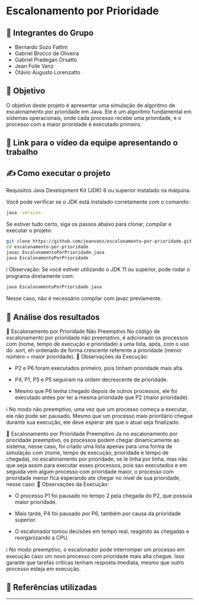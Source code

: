 # Escalonamento por Prioridade

## :bust_in_silhouette: Integrantes do Grupo
- Bernardo Sozo Fattini
- Gabriel Brocco de Oliveira
- Gabriel Pradegan Orsatto
- Jean Folle Vanz
- Otávio Augusto Lorenzatto

## :pushpin: Objetivo 
O objetivo deste projeto é apresentar uma simulação de algoritmo de escalonamento por prioridade em Java. Ele é um algoritmo fundamental em sistemas operacionais, onde cada processo recebe uma prioridade, e o processo com a maior prioridade é executado primeiro.

## 📼 Link para o vídeo da equipe apresentando o trabalho

## ✍️ Como executar o projeto

Requisitos
    Java Development Kit (JDK) 8 ou superior instalado na máquina.

Você pode verificar se o JDK está instalado corretamente com o comando:

```bash
java -version
```
Se estiver tudo certo, siga os passos abaixo para clonar, compilar e executar o projeto:

```bash
git clone https://github.com/jeanvanz/escalonamento-por-prioridade.git
cd escalonamento-por-prioridade
javac EscalonamentoPorPrioridade.java
java EscalonamentoPorPrioridade
```
ℹ️ Observação: Se você estiver utilizando o JDK 11 ou superior, pode rodar o programa diretamente com:
```bash
java EscalonamentoPorPrioridade.java
```
Nesse caso, não é necessário compilar com javac previamente.

## 📝 Análise dos resultados

📌 Escalonamento por Prioridade Não Preemptivo
No código de escalonamento por prioridade não preemptivo, é adicionado os processos com (nome, tempo de execução e prioridade) a uma lista, após, com o uso do .sort, eh ordenado de forma crescente referente a prioridade (menor número = maior prioridade).
🧠 Observações da Execução:
- P2 e P6 foram executados primeiro, pois tinham prioridade mais alta.

- P4, P1, P3 e P5 seguiram na ordem decrescente de prioridade.

- Mesmo que P6 tenha chegado depois de outros processos, ele foi executado antes por ter a mesma prioridade que P2 (maior prioridade).

ℹ️ No modo não preemptivo, uma vez que um processo começa a executar, ele não pode ser pausado. Mesmo que um processo mais prioritário chegue durante sua execução, ele deve esperar até que o atual seja finalizado.

📌 Escalonamento por Prioridade Preemptivo 
Ja no escalonamento por prioridade preemptivo, os processos podem chegar dinamicamente ao sistema, nesse caso, foi criado uma lista apenas para uma forma de simulação com (nome, tempo de execução, prioridade e tempo de chegada), no escalonamento por prioridade, se le linha por linha, mas não que seja assim para executar esses processos, pois sao executados e em seguida vem algum processo com prioridade maior, o processo com prioridade menor fica esperando ate chegar no nível de sua prioridade, nesse caso:
🧠 Observações da Execução:
- O processo P1 foi pausado no tempo 2 pela chegada do P2, que possuía maior prioridade.

- Mais tarde, P4 foi pausado por P6, também por causa da prioridade superior.

- O escalonador tomou decisões em tempo real, reagindo às chegadas e reorganizando a CPU.

ℹ️ No modo preemptivo, o escalonador pode interromper um processo em execução caso um novo processo com prioridade mais alta chegue. Isso garante que tarefas críticas tenham resposta imediata, mesmo que outro processo esteja em execução.



## 🔎 Referências utilizadas



---
